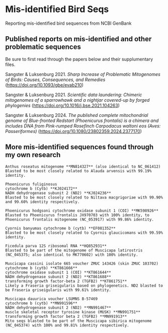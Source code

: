 # Mis-identified Bird Seqs
Reporting mis-identified bird sequences from NCBI GenBank

## **Published reports on mis-identified and other problematic sequences**
Be sure to first read through the papers below and their supplumentary files.

Sangster & Luksenburg 2021. *Sharp Increase of Problematic Mitogenomes of Birds: Causes, Consequences, and Remedies* (https://doi.org/10.1093/gbe/evab210)

Sangster & Luksenburg 2021. *Scientific data laundering: Chimeric mitogenomes of a sparrowhawk and a nightjar covered-up by forged phylogenies* (https://doi.org/10.1016/j.bse.2021.104263)

Sangster & Luksenburg 2024. *The published complete mitochondrial genome of Blue-fronted Redstart (Phoenicurus frontalis) is a chimera and includes DNA from Pink-rumped Rosefinch Carpodacus waltoni eos (Aves: Passeriformes)* (https://doi.org/10.1080/23802359.2024.2377170)


## **More mis-identified sequences found through my own research**
```
Anthus roseatus mitogenome **MN814327** (also identical to NC_061412)
Blasted to be most closely related to Alauda arvensis with 99.19% identity.
```

```
Phoenicurus fuliginosus
cytochrome b (Cytb) **KJ024172**
NADH dehydrogenase subunit 2 (ND2) **KJ024236**
Blasted to be most closely related to Niltava macgrigoriae with 99.90% and 99.60% identity respectively.
```

```
Phoenicurus hodgsoni cytochrome oxidase subunit 1 (COI) **MK598926**
Blasted to Phoenicurus frontalis JX970703 with 100% identity, to Phoenicurus frontalis mitogenome (NC_053917) with 99.86% identity.
```

```
Cyornis banyumas cytochrome b (cytb) **EF081352**
Blasted to be most closely related to Cyornis glaucicomans with 99.59% identity.
```

```
Ficedula parva 12S ribosomal RNA **HQ852931**
Blasted to be part of the mitogenome of Muscicapa latirostris (NC_045375; also identical to MK770602) with 100% identity.
```

```
Muscicapa cassini isolate 665 voucher ZMUC 143426 (skin ZMUC 103702)
cytochrome b (cytb) **KT861666**
cytochrome oxidase subunit 1 (COI) **KT861644**
NADH dehydrogenase subunit 2 (ND2) **KT861688**
transforming growth factor-beta 2 (TGFB2) **KT861751**
Likely a Fraseria griseigularis based on phylogenetics. ND2 blasted to be Fraseria griseigularis with 99.61% identity.
```

```
Muscicapa dauurica voucher LSUMNS B-57469
cytochrome b (cytb) **MN991596**
NADH dehydrogenase subunit 2 (ND2) **MN991467**
muscle skeletal receptor tyrosine kinase (MUSK) **MN991751**
transforming growth factor beta 2 (TGFB2) **MN991913**
Mito seqs blasted to be part of the Muscicapa sibirica mitogenome (NC_045374) with 100% and 99.81% identity respectively.
```


